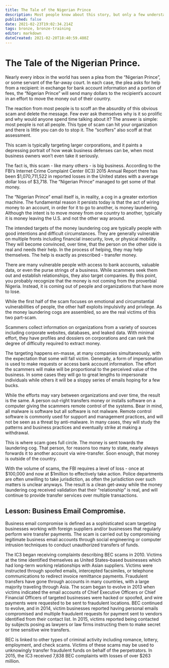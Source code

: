 ```yaml
---
title: The Tale of the Nigerian Prince
description: Most people know about this story, but only a few understand why it exists.
published: false
date: 2021-02-23T19:02:34.214Z
tags: bronze, bronze-training
editor: markdown
dateCreated: 2021-02-20T18:40:59.480Z
---
```


# The Tale of the Nigerian Prince.

Nearly every inbox in the world has seen a plea from the “Nigerian Prince”, or some servant of the far-away court. In each case, the plea asks for help from a recipient: in exchange for bank account information and a portion of fees, the “Nigerian Prince” will send many dollars to the recipient’s account in an effort to move the money out of their country.

The reaction from most people is to scoff an the absurdity of this obvious scam and delete the message. Few ever ask themselves why is it so prolific and why would anyone spend time talking about it?  The answer is simple: most people is not all people. This type of scam can hit your organization and there is little you can do to stop it. The “scoffers” also scoff at that assessment.

This scam is typically targeting larger corporations, and it paints a depressing portrait of how weak business defenses can be, when most business owners won’t even take it seriously.

The fact is, this scam - like many others - is big business. According to the FBI’s Internet Crime Complaint Center (IC3) 2015 Annual Report there has been $1,070,711,522 in reported losses in the United states with a average dollar loss of $3,718. The “Nigerian Prince” managed to get some of that money.

The “Nigerian Prince” email itself is, in reality, a cog in a greater extortion machine. The fundamental reason it persists today is that the act of wiring money to an account, in order for it to go to another, is money laundering. Although the intent is to move money from one country to another, typically it is money leaving the U.S. and not the other way around.

The intended targets of the money laundering cog are typically people with good intentions and difficult circumstances. They are generally vulnerable on multiple fronts including financial insecurity, love, or physical mobility. They will become convinced, over time, that the person on the other side is real and needs their help. In the process of helping, they may help themselves. The help is exactly as prescribed - transfer money.

There are many vulnerable people with access to bank accounts, valuable data, or even the purse strings of a business. While scammers seek them out and establish relationships, they also target companies. By this point, you probably recognize that the money is not coming from the proverbial Nigeria. Instead, it is coming out of people and organizations that have more to lose.

While the first half of the scam focuses on emotional and circumstantial vulnerabilities of people, the other half exploits impulsivity and privilege. As the money laundering cogs are assembled, so are the real victims of this two part-scam.

Scammers collect information on organizations from a variety of sources including corporate websites, databases, and leaked data. With minimal effort, they have profiles and dossiers on corporations and can rank the degree of difficulty required to extract money.

The targeting happens en-masse, at many companies simultaneously, with the expectation that some will fall victim. Generally, a form of impersonation is used to make requests or access bank account information. The effort the scammers will make will be proportional to the perceived value of the business. In some cases they will go to great lengths to impersonate individuals while others it will be a sloppy series of emails hoping for a few bucks.

While the efforts may vary between organizations and over time, the result is the same. A person out-right transfers money or installs software on a computer giving the scammers remote control of the systems. Bear in mind, all malware is software but all software is not malware. Remote control software is commonly used for support and management practices, and will not be seen as a threat by anti-malware. In many cases, they will study the patterns and business practices and eventually strike at making a withdrawal.

This is where scam goes full circle. The money is sent towards the laundering cog. That person, for reasons too many to state, nearly always forwards it to another account via wire-transfer. Soon enough, that money is outside of the country.

With the volume of scams, the FBI requires a level of loss - once at $100,000 and now at $1million to effectively take action. Police departments are often unwilling to take jurisdiction, as often the jurisdiction over such matters is unclear anyways. The result is a clean get-away while the money laundering cog received validation that their “relationship” is real, and will continue to provide transfer services over multiple transactions.

## Lesson: Business Email Compromise.

Business email compromise is defined as a sophisticated scam targeting businesses working with foreign suppliers and/or businesses that regularly perform wire transfer payments. The scam is carried out by compromising legitimate business email accounts through social engineering or computer intrusion techniques to conduct unauthorized transfers of funds.

The IC3 began receiving complaints describing BEC scams in 2010. Victims at the time identified themselves as United States–based businesses which had long-term working relationships with Asian suppliers. Victims were instructed through spoofed emails, intercepted facsimiles, or telephone communications to redirect invoice remittance payments. Fraudulent transfers have gone through accounts in many countries, with a large majority traveling through Asia. The scam began to evolve in 2013 when victims indicated the email accounts of Chief Executive Officers or Chief Financial Officers of targeted businesses were hacked or spoofed, and wire payments were requested to be sent to fraudulent locations. BEC continued to evolve, and in 2014, victim businesses reported having personal emails compromised and multiple fraudulent requests for payment sent to vendors identified from their contact list. In 2015, victims reported being contacted by subjects posing as lawyers or law firms instructing them to make secret or time sensitive wire transfers.

BEC is linked to other types of criminal activity including romance, lottery, employment, and check scams. Victims of these scams may be used to unknowingly transfer fraudulent funds on behalf of the perpetrators. In 2015, the IC3 received 7,838 BEC complaints with losses of over $263 million.
